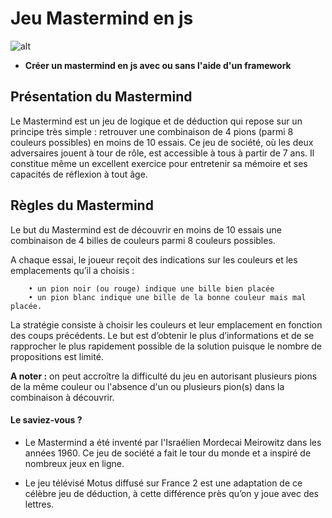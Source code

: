 # Jeu Mastermind en js

![alt](http://www.papskubber.dk/images/3646.jpg)

* **Créer un mastermind en js avec ou sans l'aide d'un framework**

## Présentation du Mastermind
Le Mastermind est un jeu de logique et de déduction qui repose sur un principe très simple : retrouver une combinaison de 4 pions (parmi 8 couleurs possibles) en moins de 10 essais.
Ce jeu de société, où les deux adversaires jouent à tour de rôle, est accessible à tous à partir de 7 ans. Il constitue même un excellent exercice pour entretenir sa mémoire et ses capacités de réflexion à tout âge.

## Règles du Mastermind
Le but du Mastermind est de découvrir en moins de 10 essais une combinaison de 4 billes de couleurs parmi 8 couleurs possibles.

A chaque essai, le joueur reçoit des indications sur les couleurs et les emplacements qu’il a choisis :

        • un pion noir (ou rouge) indique une bille bien placée
        • un pion blanc indique une bille de la bonne couleur mais mal placée.
        
La stratégie consiste à choisir les couleurs et leur emplacement en fonction des coups précédents.
Le but est d’obtenir le plus d’informations et de se rapprocher le plus rapidement possible de la solution puisque le nombre de propositions est limité.        

**A noter :** on peut accroître la difficulté du jeu en autorisant plusieurs pions de la même couleur ou l'absence d'un ou plusieurs pion(s) dans la combinaison à découvrir.

#### Le saviez-vous ?

* Le Mastermind a été inventé par l'Israélien Mordecai Meirowitz dans les années 1960. Ce jeu de société a fait le tour du monde et a inspiré de nombreux jeux en ligne.

* Le jeu télévisé Motus diffusé sur France 2 est une adaptation de ce célèbre jeu de déduction, à cette différence près qu’on y joue avec des lettres.